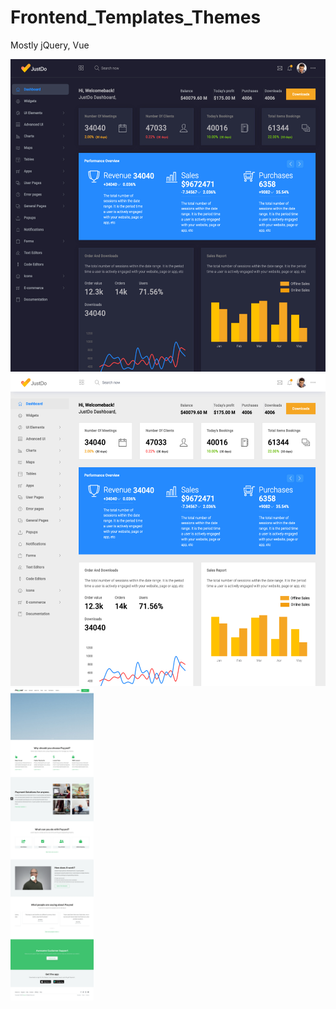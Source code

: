 # Frontend_Templates_Themes
Mostly jQuery, Vue 

<img src="./justdo-provertical-dark.jpg" height="500px">
<img src="./justdo-vertical-default.jpg" height="500px">
<img src="./payyed-money-transfer-and-online-payments.jpg" height="500px">
